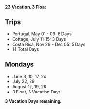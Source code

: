 **23 Vacation, 3 Float**

## Trips

*   Portugal, May 01 - 09: 6 Days
*   Cottage, July 11-15: 3 Days
*   Costa Rica, Nov 29 - Dec 05: 5 Days
*   14 Total Days

## Mondays

*   June 3, 10, 17, 24
*   July 22, 29
*   August 12, 19, 26
*   3 Float, 6 Vacation Days

**3 Vacation Days remaining.**